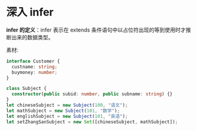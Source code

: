 # 深入 infer

**infer 的定义**：infer 表示在 extends 条件语句中以占位符出现的等到使用时才推断出来的数据类型。

素材:

```ts
interface Customer {
  custname: string;
  buymoney: number;
}

class Subject {
  constructor(public subid: number, public subname: string) {}
}
let chineseSubject = new Subject(100, "语文");
let mathSubject = new Subject(101, "数学");
let englishSubject = new Subject(101, "英语");
let setZhangSanSubject = new Set([chineseSubject, mathSubject]);
```
